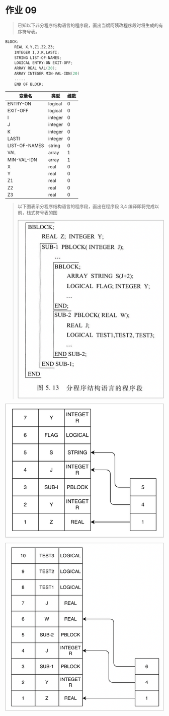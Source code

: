 # 作业 09

> 已知以下非分程序结构语言的程序段，画出当斌阿姨改程序段时将生成的有序符号表。

```c
BLOCK:
    REAL X,Y,Z1,Z2,Z3;
    INTEGER I,J,K,LASTI;
    STRING LIST-OF-NAMES;
    LOGICAL ENTRY-ON EXIT-OFF;
    ARRAY REAL VAL(20);
    ARRAY INTEGER MIN-VAL-IDN(20)
    .....
    END OF BLOCK;
```

| 变量名        | 类型    | 维数 |
| ------------- | ------- | ---- |
| ENTRY-ON      | logical | 0    |
| EXIT-OFF      | logical | 0    |
| I             | integer | 0    |
| J             | integer | 0    |
| K             | integer | 0    |
| LASTI         | integer | 0    |
| LIST-OF-NAMES | string  | 0    |
| VAL           | array   | 1    |
| MIN-VAL-IDN   | array   | 1    |
| X             | real    | 0    |
| Y             | real    | 0    |
| Z1            | real    | 0    |
| Z2            | real    | 0    |
| Z3            | real    | 0    |

> 以下图表示分程序结构语言的程序段，画出在程序段 3,4 编译即将完成以前，栈式符号表的图
>
> ![Alt text](<CleanShot 2023-10-11 at 15.34.21.png>)

![Alt text](<CleanShot 2023-10-11 at 15.39.42.png>)

![Alt text](<CleanShot 2023-10-11 at 15.43.16.png>)
